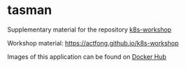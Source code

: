 # tasman
Supplementary material for the repository [k8s-workshop](https://github.com/actfong/k8s-workshop)

Workshop material: https://actfong.github.io/k8s-workshop

Images of this application can be found on [Docker Hub](https://hub.docker.com/r/actfong/tasman/)
